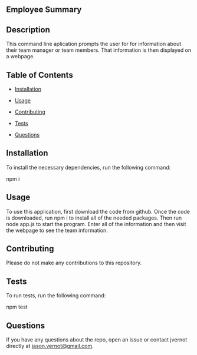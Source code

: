 ## Employee Summary

## Description

This command line aplication prompts the user for for information about their team manager or team members. That information is then displayed on a webpage. 

## Table of Contents

* [Installation](#installation)

* [Usage](#usage)

* [Contributing](#contributing)

* [Tests](#tests)

* [Questions](#questions)


## Installation

To install the necessary dependencies, run the following command:

npm i


## Usage

To use this application, first download the code from github. Once the code is downloaded, run npm i to install all of the needed packages. Then run node app.js to start the program. Enter all of the information and then visit the webpage to see the team information.


## Contributing

Please do not make any contributions to this repository. 

## Tests

To run tests, run the following command:

npm test

## Questions

If you have any questions about the repo, open an issue or contact jvernot directly at jason.vernot@gmail.com.